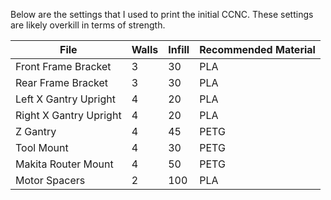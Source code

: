 Below are the settings that I used to print the initial CCNC. These settings are likely overkill in terms of strength.



| **File**               | **Walls** | **Infill** | **Recommended Material** |
|------------------------|-----------|------------|--------------------------|
| Front Frame Bracket    | 3         | 30         | PLA                      |
| Rear Frame Bracket     |  3        | 30         | PLA                      |
| Left X Gantry Upright  | 4         | 20         | PLA                      |
| Right X Gantry Upright | 4         | 20         | PLA                      |
| Z Gantry               | 4         | 45         | PETG                     |
| Tool Mount             | 4         | 30         | PETG                     |
| Makita Router Mount    | 4         | 50         | PETG                     |
| Motor Spacers          | 2         | 100        | PLA                      |
